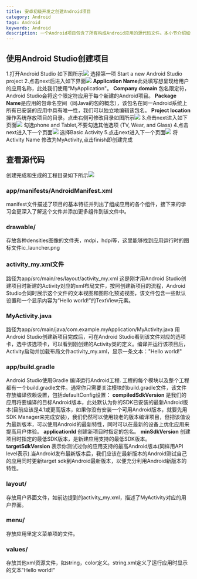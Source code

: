 ```yaml
---
title: 安卓初级开发之创建Android项目
category: Android
tags: Android
keywords: Android
description: 一个Android项目包含了所有构成Android应用的源代码文件。本小节介绍如何使用Android Studio来创建一个新的项目。
---
```


## 使用Android Studio创建项目
1.打开Android Studio 如下图所示![](http://okjl482qy.bkt.clouddn.com/android_01_01.png)
选择第一项 Start a new Android Studio project
2.点击next后进入如下界面![](http://okjl482qy.bkt.clouddn.com/android_01_02.png)
**Application Name**此处填写想呈现给用户的应用名称，此处我们使用“MyApplication"。
**Company domain** 包名限定符，Android Studio会将这个限定符应用于每个新建的Android项目。
**Package Name**是应用的包命名空间（同Java的包的概念），该包名在同一Android系统上所有已安装的应用中具有唯一性，我们可以独立地编辑该包名。
**Project location**操作系统存放项目的目录。点击右侧可修改目录如图所示![](http://okjl482qy.bkt.clouddn.com/android_01_03.png)
3.点击next进入如下页面![](http://okjl482qy.bkt.clouddn.com/android_01_04.png)
勾选phone and Tablet,不要勾选其他选项 (TV, Wear, and Glass) 
4.点击next进入下一个页面![](http://okjl482qy.bkt.clouddn.com/android_01_05.png)
  选择Basic Activity
5.点击next进入下一个页面![](http://okjl482qy.bkt.clouddn.com/android_01_06.png)
将Activity Name 修改为MyActivity,点击finish即创建完成
## 查看源代码
创建完成和生成的工程目录如下所示![](http://okjl482qy.bkt.clouddn.com/android_01_07.png)
### app/manifests/AndroidManifest.xml
manifest文件描述了项目的基本特征并列出了组成应用的各个组件，接下来的学习会更深入了解这个文件并添加更多组件到该文件中。
### drawable<density>/
存放各种densities图像的文件夹，mdpi，hdpi等，这里能够找到应用运行时的图标文件ic_launcher.png
### activity_my.xml文件
路径为app/src/main/res/layout/activity_my.xml
这是刚才用Android Studio创建项目时新建的Activity对应的xml布局文件，按照创建新项目的流程，Android Studio会同时展示这个文件的文本视图和图形化预览视图，该文件包含一些默认设置和一个显示内容为“Hello world!”的TextView元素。
### MyActivity.java
路径为app/src/main/java/com.example.myApplication/MyActivity.java
用Android Studio创建新项目完成后，可在Android Studio看到该文件对应的选项卡，选中该选项卡，可以看到刚创建的Activity类的定义。编译并运行该项目后，Activity启动并加载布局文件activity_my.xml，显示一条文本："Hello world!"

### app/build.gradle
Android Studio使用Gradle 编译运行Android工程. 工程的每个模块以及整个工程都有一个build.gradle文件。通常你只需要关注模块的build.gradle文件，该文件存放编译依赖设置，包括defaultConfig设置：
**compiledSdkVersion** 是我们的应用将要编译的目标Android版本，此处默认为你的SDK已安装的最新Android版本(目前应该是4.1或更高版本，如果你没有安装一个可用Android版本，就要先用SDK Manager来完成安装)，我们仍然可以使用较老的版本编译项目，但把该值设为最新版本，可以使用Android的最新特性，同时可以在最新的设备上优化应用来提高用户体验。
**applicationId** 创建新项目时指定的包名。
**minSdkVersion** 创建项目时指定的最低SDK版本，是新建应用支持的最低SDK版本。
**targetSdkVersion** 表示你测试过你的应用支持的最高Android版本(同样用API level表示).当Android发布最新版本后，我们应该在最新版本的Android测试自己的应用同时更新target sdk到Android最新版本，以便充分利用Android新版本的特性。
### layout/
存放用户界面文件，如前边提到的activity_my.xml，描述了MyActivity对应的用户界面。
### menu/
存放应用里定义菜单项的文件。
### values/
存放其他xml资源文件，如string，color定义。string.xml定义了运行应用时显示的文本"Hello world!"

